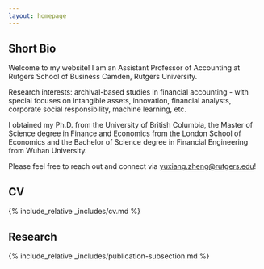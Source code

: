 ```yaml
---
layout: homepage
---
```


## Short Bio

Welcome to my website! I am an Assistant Professor of Accounting at Rutgers School of Business Camden, Rutgers University.

Research interests: archival-based studies in financial accounting - with special focuses on intangible assets, innovation, financial analysts, corporate social responsibility, machine learning, etc.

I obtained my Ph.D. from the University of British Columbia, the Master of Science degree in Finance and Economics from the London School of Economics and the Bachelor of Science degree in Financial Engineering from Wuhan University.

Please feel free to reach out and connect via <a href="mailto:yuxiang.zheng@rutgers.edu">yuxiang.zheng@rutgers.edu</a>!

## CV
{% include_relative _includes/cv.md %}

## Research
{% include_relative _includes/publication-subsection.md %}

